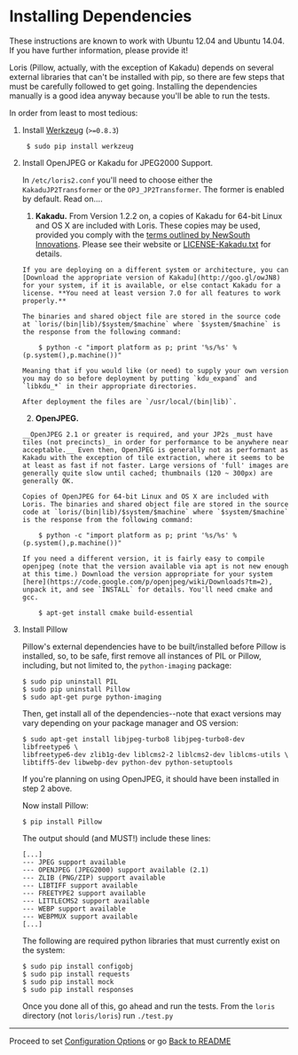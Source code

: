 Installing Dependencies
=======================

These instructions are known to work with Ubuntu 12.04 and Ubuntu 14.04. If you have further information, please provide it!

Loris (Pillow, actually, with the exception of Kakadu) depends on several external libraries that can't be installed with pip, so there are few steps that must be carefully followed to get going. Installing the dependencies manually is a good idea anyway because you'll be able to run the tests.

In order from least to most tedious:

 1. Install [Werkzeug](http://goo.gl/3IWJn) (`>=0.8.3`)

         $ sudo pip install werkzeug

 2. Install OpenJPEG or Kakadu for JPEG2000 Support.

    In `/etc/loris2.conf` you'll need to choose either the `KakaduJP2Transformer` or the `OPJ_JP2Transformer`. The former is enabled by default. Read on....

      1. __Kakadu.__ From Version 1.2.2 on, a copies of Kakadu for 64-bit Linux and OS X are included with Loris. These copies may be used, provided you comply with the [terms outlined by NewSouth Innovations](http://www.kakadusoftware.com/index.php?option=com_content&task=view&id=26&Itemid=22). Please see their website or [LICENSE-Kakadu.txt](https://github.com/pulibrary/loris/blob/development/LICENSE-Kakadu.txt) for details. 

        If you are deploying on a different system or architecture, you can [Download the appropriate version of Kakadu](http://goo.gl/owJN8) for your system, if it is available, or else contact Kakadu for a license. **You need at least version 7.0 for all features to work properly.**

        The binaries and shared object file are stored in the source code at `loris/(bin|lib)/$system/$machine` where `$system/$machine` is the response from the following command:

            $ python -c "import platform as p; print '%s/%s' % (p.system(),p.machine())"

	    Meaning that if you would like (or need) to supply your own version you may do so before deployment by putting `kdu_expand` and `libkdu_*` in their appropriate directories.

	    After deployment the files are `/usr/local/(bin|lib)`.


	  2. __OpenJPEG.__ 

	    __OpenJPEG 2.1 or greater is required, and your JP2s _must have tiles (not precincts)_ in order for performance to be anywhere near acceptable.__ Even then, OpenJPEG is generally not as performant as Kakadu with the exception of tile extraction, where it seems to be at least as fast if not faster. Large versions of 'full' images are generally quite slow until cached; thumbnails (120 ~ 300px) are generally OK.

        Copies of OpenJPEG for 64-bit Linux and OS X are included with Loris. The binaries and shared object file are stored in the source code at `loris/(bin|lib)/$system/$machine` where `$system/$machine` is the response from the following command:

            $ python -c "import platform as p; print '%s/%s' % (p.system(),p.machine())"
        
	    If you need a different version, it is fairly easy to compile openjpeg (note that the version available via apt is not new enough at this time.) Download the version appropriate for your system [here](https://code.google.com/p/openjpeg/wiki/Downloads?tm=2), unpack it, and see `INSTALL` for details. You'll need cmake and gcc.

	        $ apt-get install cmake build-essential

 3. Install Pillow

    Pillow's external dependencies have to be built/installed before Pillow is installed, so, to be safe, first remove all instances of PIL or Pillow, including, but not limited to, the `python-imaging` package:

        $ sudo pip uninstall PIL
        $ sudo pip uninstall Pillow
        $ sudo apt-get purge python-imaging

    Then, get install all of the dependencies--note that exact versions may vary depending on your package manager and OS version: 

        $ sudo apt-get install libjpeg-turbo8 libjpeg-turbo8-dev libfreetype6 \
        libfreetype6-dev zlib1g-dev liblcms2-2 liblcms2-dev liblcms-utils \
        libtiff5-dev libwebp-dev python-dev python-setuptools

    If you're planning on using OpenJPEG, it should have been installed in step 2 above.

    Now install Pillow:

        $ pip install Pillow

    The output should (and MUST!) include these lines: 

        [...]
        --- JPEG support available
        --- OPENJPEG (JPEG2000) support available (2.1)
        --- ZLIB (PNG/ZIP) support available
        --- LIBTIFF support available
        --- FREETYPE2 support available
        --- LITTLECMS2 support available
        --- WEBP support available
        --- WEBPMUX support available
        [...]

    The following are required python libraries that must currently exist on the system:

        $ sudo pip install configobj
        $ sudo pip install requests
        $ sudo pip install mock
        $ sudo pip install responses

    Once you done all of this, go ahead and run the tests. From the `loris` directory (not `loris/loris`) run `./test.py`

* * *

Proceed to set [Configuration Options](configuration.md) or go [Back to README](../README.md)
	
